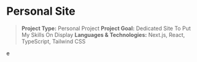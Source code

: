 # Personal Site
> **Project Type:** Personal Project
> **Project Goal:** Dedicated Site To Put My Skills On Display
> **Languages & Technologies:** Next.js, React, TypeScript, Tailwind CSS

e